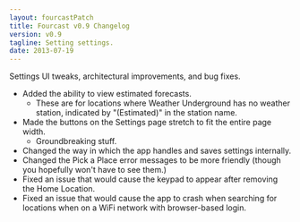 ```yaml
---
layout: fourcastPatch
title: Fourcast v0.9 Changelog
version: v0.9
tagline: Setting settings.
date: 2013-07-19
---
```


Settings UI tweaks, architectural improvements, and bug fixes.

* Added the ability to view estimated forecasts.
    * These are for locations where Weather Underground has no weather station, indicated by "(Estimated)" in the station name.
* Made the buttons on the Settings page stretch to fit the entire page width.
    * Groundbreaking stuff.
* Changed the way in which the app handles and saves settings internally.
* Changed the Pick a Place error messages to be more friendly (though you hopefully won't have to see them.)
* Fixed an issue that would cause the keypad to appear after removing the Home Location.
* Fixed an issue that would cause the app to crash when searching for locations when on a WiFi network with browser-based login.